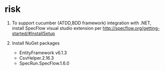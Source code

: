 # risk

1. To support cucumber (ATDD,BDD framework) integration with .NET,
install SpecFlow visual studio extension per http://specflow.org/getting-started/#InstallSetup

2. Install NuGet packages
	- EntityFramework v6.1.3 
	- CsvHelper.2.16.3
	- SpecRun.SpecFlow.1.6.0